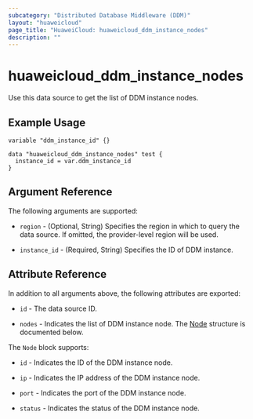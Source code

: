 ```yaml
---
subcategory: "Distributed Database Middleware (DDM)"
layout: "huaweicloud"
page_title: "HuaweiCloud: huaweicloud_ddm_instance_nodes"
description: ""
---
```


# huaweicloud_ddm_instance_nodes

Use this data source to get the list of DDM instance nodes.

## Example Usage

```hcl
variable "ddm_instance_id" {}

data "huaweicloud_ddm_instance_nodes" test {
  instance_id = var.ddm_instance_id
}
```

## Argument Reference

The following arguments are supported:

* `region` - (Optional, String) Specifies the region in which to query the data source.
  If omitted, the provider-level region will be used.

* `instance_id` - (Required, String) Specifies the ID of DDM instance.

## Attribute Reference

In addition to all arguments above, the following attributes are exported:

* `id` - The data source ID.

* `nodes` - Indicates the list of DDM instance node.
  The [Node](#DdmInstanceNodes_Node) structure is documented below.

<a name="DdmInstanceNodes_Node"></a>
The `Node` block supports:

* `id` - Indicates the ID of the DDM instance node.

* `ip` - Indicates the IP address of the DDM instance node.

* `port` - Indicates the port of the DDM instance node.

* `status` - Indicates the status of the DDM instance node.
